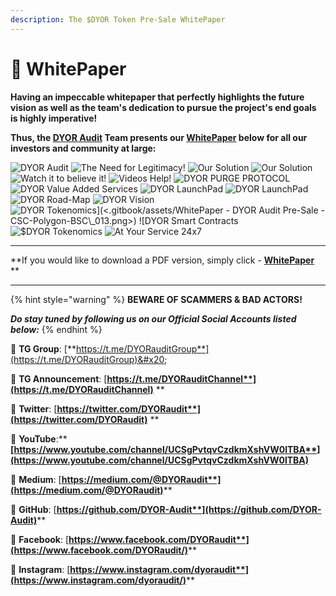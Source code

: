 ```yaml
---
description: The $DYOR Token Pre-Sale WhitePaper
---
```


# 📜 WhitePaper

**Having an impeccable whitepaper that perfectly highlights the future vision as well as the team's dedication to pursue the project's end goals is highly imperative!**

**Thus, the **[**DYOR Audit**](https://dyoraudit.com)** Team presents our **[**WhitePaper**](https://dyoraudit.com/assets/docs/DyorAudit-Whitepaper.pdf)** below for all our investors and community at large:**

![DYOR Audit](<.gitbook/assets/WhitePaper - DYOR Audit Pre-Sale - LaunchPad\_001.png>) ![The Need for Legitimacy!](<.gitbook/assets/WhitePaper - DYOR Audit Pre-Sale - LaunchPad\_002.png>) ![Our Solution](<.gitbook/assets/WhitePaper - DYOR Audit Pre-Sale - CSC-Polygon-BSC\_003.png>) ![Our Solution](<.gitbook/assets/WhitePaper - DYOR Audit Pre-Sale - LaunchPad\_004.png>) ![Watch it to believe it!](<.gitbook/assets/WhitePaper - DYOR Audit Pre-Sale - LaunchPad\_005.png>) ![Videos Help!](<.gitbook/assets/WhitePaper - DYOR Audit Pre-Sale - LaunchPad\_006.png>) ![DYOR PURGE PROTOCOL](<.gitbook/assets/WhitePaper - DYOR Audit Pre-Sale - LaunchPad\_007.png>) ![DYOR Value Added Services](<.gitbook/assets/WhitePaper - DYOR Audit Pre-Sale - LaunchPad\_008.png>) ![DYOR LaunchPad](<.gitbook/assets/WhitePaper - DYOR Audit Pre-Sale - CSC-Polygon-BSC\_009.png>) ![DYOR LaunchPad](<.gitbook/assets/WhitePaper - DYOR Audit Pre-Sale - CSC-Polygon-BSC\_010.png>) ![DYOR Road-Map](<.gitbook/assets/WhitePaper - DYOR Audit Pre-Sale - LaunchPad\_011.png>) ![DYOR Vision](<.gitbook/assets/WhitePaper - DYOR Audit Pre-Sale - LaunchPad\_012.png>) ![$DYOR Tokenomics](<.gitbook/assets/WhitePaper - DYOR Audit Pre-Sale - CSC-Polygon-BSC\_013.png>) ![$DYOR Smart Contracts](<.gitbook/assets/WhitePaper - DYOR Audit Pre-Sale - CSC-Polygon-BSC\_014.png>) ![$DYOR Tokenomics](<.gitbook/assets/WhitePaper - DYOR Audit Pre-Sale - CSC-Polygon-BSC\_015.png>) ![At Your Service 24x7](<.gitbook/assets/WhitePaper - DYOR Audit Pre-Sale - LaunchPad\_016.png>)

****

**If you would like to download a PDF version, simply click - **[**WhitePaper**](https://exchange.dyoraudit.com/docs/DyorAudit-Whitepaper.pdf)** **

****

{% hint style="warning" %}
**BEWARE OF SCAMMERS & BAD ACTORS!**

_**Do stay tuned by following us on our Official Social Accounts listed below:**_
{% endhint %}

📲 **TG Group**: [**https://t.me/DYORauditGroup**](https://t.me/DYORauditGroup)&#x20;

📲 **TG Announcement**: [**https://t.me/DYORauditChannel**](https://t.me/DYORauditChannel)** **

📲 **Twitter**: [**https://twitter.com/DYORaudit**](https://twitter.com/DYORaudit)** **

📲 **YouTube**:** **[**https://www.youtube.com/channel/UCSgPvtqvCzdkmXshVW0lTBA**](https://www.youtube.com/channel/UCSgPvtqvCzdkmXshVW0lTBA)****

📲 **Medium**: [**https://medium.com/@DYORaudit**](https://medium.com/@DYORaudit)****

📲 **GitHub**: [**https://github.com/DYOR-Audit**](https://github.com/DYOR-Audit)****

📲 **Facebook**: [**https://www.facebook.com/DYORaudit**](https://www.facebook.com/DYORaudit/)****

📲 **Instagram**: [**https://www.instagram.com/dyoraudit**](https://www.instagram.com/dyoraudit/)****
